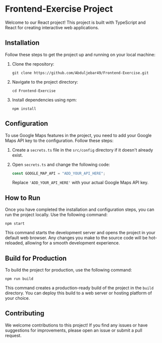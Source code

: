 # Frontend-Exercise Project

Welcome to our React project! This project is built with TypeScript and React for creating interactive web applications.

## Installation

Follow these steps to get the project up and running on your local machine:

1. Clone the repository:
   ```
   git clone https://github.com/Abduljebar49/Frontend-Exercise.git
   ```

2. Navigate to the project directory:
   ```
   cd Frontend-Exercise
   ```

3. Install dependencies using npm:
   ```
   npm install
   ```

## Configuration

To use Google Maps features in the project, you need to add your Google Maps API key to the configuration. Follow these steps:

1. Create a `secrets.ts` file in the `src/config` directory if it doesn't already exist.

2. Open `secrets.ts` and change the following code:
   ```typescript
   const GOOGLE_MAP_API = "ADD_YOUR_API_HERE";

   ```

   Replace `'ADD_YOUR_API_HERE'` with your actual Google Maps API key.

## How to Run

Once you have completed the installation and configuration steps, you can run the project locally. Use the following command:

```
npm start
```

This command starts the development server and opens the project in your default web browser. Any changes you make to the source code will be hot-reloaded, allowing for a smooth development experience.

## Build for Production

To build the project for production, use the following command:

```
npm run build
```

This command creates a production-ready build of the project in the `build` directory. You can deploy this build to a web server or hosting platform of your choice.

## Contributing

We welcome contributions to this project! If you find any issues or have suggestions for improvements, please open an issue or submit a pull request.